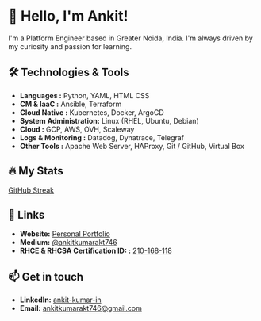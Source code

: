 # 👋 Hello, I'm Ankit! 

I'm a Platform Engineer based in Greater Noida, India. I'm always driven by my curiosity and passion for learning. 

## 🛠️ Technologies & Tools
- **Languages            :** Python, YAML, HTML CSS
- **CM & IaaC            :** Ansible, Terraform
- **Cloud Native         :** Kubernetes, Docker, ArgoCD
- **System Administration:** Linux (RHEL, Ubuntu, Debian)
- **Cloud                :** GCP, AWS, OVH, Scaleway
- **Logs & Monitoring    :** Datadog, Dynatrace, Telegraf
- **Other Tools          :** Apache Web Server, HAProxy, Git / GitHub, Virtual Box

## 🔥 My Stats
[GitHub Streak](http://github-readme-streak-stats.herokuapp.com?user=ankitkumarakt746&theme=dark&background=000000)

## 🔗 Links

- **Website:** [Personal Portfolio](https://ankitkumarakt746.github.io/akt/)
- **Medium:** [@ankitkumarakt746](https://medium.com/@ankitkumarakt746)
- **RHCE & RHCSA Certification ID: :** [210-168-118](https://rhtapps.redhat.com/verify?certId=210-168-118)


## 📫 Get in touch

- **LinkedIn:** [ankit-kumar-in](https://www.linkedin.com/in/ankit-kumar-in/)
- **Email:** [ankitkumarakt746@gmail.com](ankitkumarakt746@gmail.com)

<!---
ankitkumarakt746/ankitkumarakt746 is a ✨ special ✨ repository because its `README.md` (this file) appears on your GitHub profile.
You can click the Preview link to take a look at your changes.
--->
